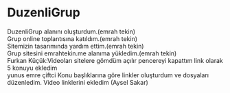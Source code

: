 # DuzenliGrup
DuzenliGrup alanını oluşturdum.(emrah tekin)<br>
Grup online toplantısına katıldım.(emrah tekin)<br>
Sitemizin tasarımında yardım ettim.(emrah tekin)<br>
Grup sitesini emrahtekin.me alanıma yükledim.(emrah tekin)<br>
Furkan Küçük:Videoları sitelere gömdüm açılır pencereyi kapattım link olarak 5 konuyu ekledim<br>
yunus emre çiftci
Konu başlıklarına göre linkler  oluşturdum ve dosyaları düzenledim. Video linklerini ekledim (Aysel Sakar) <br>
